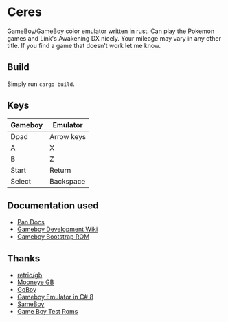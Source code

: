 # Ceres

GameBoy/GameBoy color emulator written in rust. Can play the Pokemon games and Link's Awakening DX nicely. Your mileage may vary in any other title. If you find a game that doesn't work let me know.

## Build

Simply run `cargo build`.

## Keys

| Gameboy | Emulator   |
| ------- | ---------- |
| Dpad    | Arrow keys |
| A       | X          |
| B       | Z          |
| Start   | Return     |
| Select  | Backspace  |

## Documentation used

- [Pan Docs](https://gbdev.io/pandocs/)
- [Gameboy Development Wiki](https://gbdev.gg8.se/wiki/articles/Main_Page)
- [Gameboy Bootstrap ROM](https://gbdev.gg8.se/wiki/articles/Gameboy_Bootstrap_ROM#Contents_of_the_ROM)

## Thanks

- [retrio/gb](https://github.com/retrio/gb)
- [Mooneye GB](https://github.com/Gekkio/mooneye-gb)
- [GoBoy](https://github.com/Humpheh/goboy)
- [Gameboy Emulator in C# 8](https://github.com/DaveTCode/gameboy-emulator-dotnet)
- [SameBoy](https://github.com/LIJI32/SameBoy)
- [Game Boy Test Roms](https://github.com/c-sp/gameboy-test-roms)
